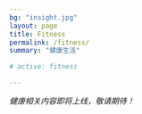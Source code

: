 ```yaml
---
bg: "insight.jpg"
layout: page
title: Fitness
permalink: /fitness/
summary: "健康生活"

# active: fitness

---
```



*健康相关内容即将上线，敬请期待！*
